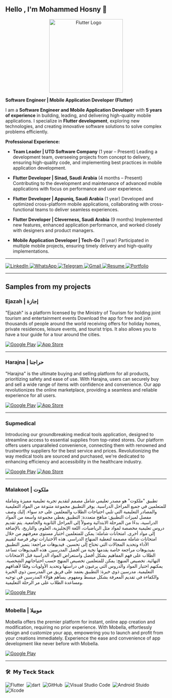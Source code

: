 <h2> Hello , I'm Mohammed Hosny 👋 </h2>

<div align="center"> <img src="[https://user-images.githubusercontent.com/114832629/230302399-5d8f34e7-bfc5-4597-8fff-6293044f47bd.png](https://camo.githubusercontent.com/05657067105d9cbeb6ec490cb07b55187b6314827fe77597b5aace1f7a13cd7b/68747470733a2f2f63646e2e6a7364656c6976722e6e65742f67682f64657669636f6e732f64657669636f6e2f69636f6e732f666c75747465722f666c75747465722d6f726967696e616c2e737667)" alt="Flutter Logo" width=230> </div>


**Software Engineer | Mobile Application Developer (Flutter)**

I am a **Software Engineer and Mobile Application Developer** with **5 years of experience** in building, leading, and delivering high-quality mobile applications. I specialize in **Flutter development**, exploring new technologies, and creating innovative software solutions to solve complex problems efficiently.

**Professional Experience:**

* **Team Leader | UTD Software Company** (1 year – Present)
  Leading a development team, overseeing projects from concept to delivery, ensuring high-quality code, and implementing best practices in mobile application development.

* **Flutter Developer | Sinad, Saudi Arabia** (4 months – Present)
  Contributing to the development and maintenance of advanced mobile applications with focus on performance and user experience.

* **Flutter Developer | Appuniq, Saudi Arabia** (1 year)
  Developed and optimized cross-platform mobile applications, collaborating with cross-functional teams to deliver seamless experiences.

* **Flutter Developer | Cleverness, Saudi Arabia** (9 months)
  Implemented new features, enhanced application performance, and worked closely with designers and product managers.

* **Mobile Application Developer | Tech-Go** (1 year)
  Participated in multiple mobile projects, ensuring timely delivery and high-quality implementations.

<hr>

  
<p>
  <a href="https://www.linkedin.com/in/mohamed-hosny-93b790227?utm_source=share&utm_campaign=share_via&utm_content=profile&utm_medium=android_app" target="_blank">
    <img alt="LinkedIn" src="https://img.shields.io/badge/LinkedIn-0077b5.svg?style=for-the-badge&logo=linkedin&logoColor=white" />
  </a>
  <a href="https://wa.me/201061075996" target="_blank">
    <img alt="WhatsApp" src="https://img.shields.io/badge/WhatsApp-25D366.svg?style=for-the-badge&logo=whatsapp&logoColor=white" />
  </a>
  <a href="https://t.me/Mo7ammedHosny" target="_blank">
    <img alt="Telegram" src="https://img.shields.io/badge/Telegram-0088cc.svg?style=for-the-badge&logo=telegram&logoColor=white" />
  </a>
  <a href="mailto:mohammedhosny009@gmail.com" target="_blank">
    <img alt="Gmail" src="https://img.shields.io/badge/Gmail-D14836.svg?style=for-the-badge&logo=gmail&logoColor=white" />
  </a>
  <a href="https://drive.google.com/file/d/1H7rgkp4BauEOz5woZot1Dl91iY5ADC7h/view?usp=drivesdk" target="_blank">
    <img alt="Resume" src="https://img.shields.io/badge/Resume-0a0a0a.svg?style=for-the-badge&logo=adobe&logoColor=white" />
  </a>
  <a href="" target="_blank">
    <img alt="Portfolio" src="https://img.shields.io/badge/Portfolio-ff6f61.svg?style=for-the-badge&logo=google-chrome&logoColor=white" />
  </a>
</p>



<hr>

<h2> Samples from my projects </h2>

### Ejazah | إجازة

"Ejazah" is a platform licensed by the Ministry of Tourism for holding joint tourism and entertainment events
Download the app for free and join thousands of people around the world receiving offers for holiday homes, private residences, leisure events, and tourist trips. It also allows you to have a tour guide for a tour around the cities.

<p><a href="https://play.google.com/store/apps/details?id=com.visoft.ejazah" target="_blank"><img alt="Google Play" src="https://img.shields.io/badge/Get%20it%20on%20google%20play-blue.svg?style=for-the-badge&logo=google-play" /></a> <a href="https://apps.apple.com/eg/app/ejazah-%D8%A5%D8%AC%D8%A7%D8%B2%D8%A9/id6463008785" target="_blank"><img alt="App Store" src="https://img.shields.io/badge/Get%20it%20on%20app%20store-black.svg?style=for-the-badge&logo=app-store&logoColor=white" /></a><p>

<hr>

### Harajna | حراجنا
"Harajna" is the ultimate buying and selling platform for all products, prioritizing safety and ease of use. With Harajna, users can securely buy and sell a wide range of items with confidence and convenience. Our app revolutionizes the online marketplace, providing a seamless and reliable experience for all users.
<p>
 <a href="https://play.google.com/store/apps/details?id=com.visooft.harajna" target="_blank"><img alt="Google Play" src="https://img.shields.io/badge/Get%20it%20on%20google%20play-blue.svg?style=for-the-badge&logo=google-play" /></a> <a href="https://apps.apple.com/us/app/harajna/id6472904170" target="_blank"><img alt="App Store" src="https://img.shields.io/badge/Get%20it%20on%20app%20store-black.svg?style=for-the-badge&logo=app-store&logoColor=white" /></a><p>

<hr>

### Supmedical
Introducing our groundbreaking medical tools application, designed to streamline access to essential supplies from top-rated stores. Our platform offers users unparalleled convenience, connecting them with renowned and trustworthy suppliers for the best service and prices. Revolutionizing the way medical tools are sourced and purchased, we're dedicated to enhancing efficiency and accessibility in the healthcare industry.

<p>

  <a href="https://play.google.com/store/apps/details?id=com.visooft.supmedical" target="_blank"><img alt="Google Play" src="https://img.shields.io/badge/Get%20it%20on%20google%20play-blue.svg?style=for-the-badge&logo=google-play" /></a>
<a href="https://apps.apple.com/us/app/supmedical/id6470377732" target="_blank"><img alt="App Store" src="https://img.shields.io/badge/Get%20it%20on%20app%20store-black.svg?style=for-the-badge&logo=app-store&logoColor=white" /></a><p>

<hr>

### Malakoot | ملكوت

تطبيق "ملكوت"  هو مصدر تعليمي شامل مصمم لتقديم تجربة تعليمية مميزة وشاملة للمتعلمين في جميع المراحل الدراسية. يوفر التطبيق مجموعة متنوعة من المواد التعليمية والمصادر التعليمية التي تلبي احتياجات الطلاب والمعلمين على حد سواء. إليك وصف مفصل لميزات التطبيق:
مناهج متعددة: التطبيق يغطي مجموعة واسعة من المواد الدراسية، بدءًا من المرحلة الابتدائية وصولاً إلى المراحل الثانوية والجامعية. يتم تقديم دروس تعليمية مخصصة لمواد مثل الرياضيات، اللغة الإنجليزية، العلوم، والتاريخ، بالإضافة إلى مواد أخرى.
امتحانات شاملة: يمكن للمتعلمين اختبار مستوى معرفتهم من خلال امتحانات شاملة مصممة لتغطية المنهاج الدراسي. هذه الاختبارات توفر فرصة لتقييم الأداء وتحديد المجالات التي تحتاج إلى تحسين.
فيديوهات مراجعة: يتميز التطبيق بفيديوهات مراجعة خاصة يقدمها نخبة من أفضل المدرسين. هذه الفيديوهات تساعد الطلاب على فهم المفاهيم بشكل أفضل واستعراض المواد الدراسية قبل الامتحانات النهائية.
تخصيص المنهج: يمكن للمتعلمين تخصيص المنهج حسب احتياجاتهم الشخصية. يمكنهم اختيار المواد والدروس التي يرغبون في دراستها وتحديد الأولويات وفقًا لأهدافهم التعليمية.
مدرسين ذوي خبرة: التطبيق يعتمد على فريق من المدرسين ذوي الخبرة والكفاءة في تقديم المعرفة بشكل مبسط ومفهوم. يساهم هؤلاء المدرسين في توجيه ومساعدة الطلاب على مر الرحلة التعليمية.

<p> <a href="https://play.google.com/store/apps/details?id=com.malakoot.course" target="_blank"><img alt="Google Play" src="https://img.shields.io/badge/Get%20it%20on%20google%20play-blue.svg?style=for-the-badge&logo=google-play" /></a><p>

<hr>

### Mobella | موبيلا

Mobella offers the premier platform for instant, online app creation and modification, requiring no prior experience. With Mobella, effortlessly design and customize your app, empowering you to launch and profit from your creations immediately. Experience the ease and convenience of app development like never before with Mobella.

<p><a href="https://play.google.com/store/apps/details?id=com.mobella.appcreator" target="_blank"><img alt="Google Play" src="https://img.shields.io/badge/Get%20it%20on%20google%20play-blue.svg?style=for-the-badge&logo=google-play" /></a><p>

 <hr>

### 🛠 &nbsp;𝗠𝘆 𝗧𝗲𝗰𝗸 𝗦𝘁𝗮𝗰𝗸
![Flutter](https://img.shields.io/badge/-Flutter-05122A?style=for-the-badge&logo=flutter)&nbsp;
![dart](https://img.shields.io/badge/-Dart-05122A?style=for-the-badge&logo=dart)&nbsp;
![GitHub](https://img.shields.io/badge/-GitHub-05122A?style=for-the-badge&logo=Github)&nbsp;
![Visual Studio Code](https://img.shields.io/badge/-Visual%20Studio%20Code-05122A?style=for-the-badge&logo=visual-studio-code&logoColor=007ACC)&nbsp;
![Android Stuido](https://img.shields.io/badge/-Android%20Studio-05122A?style=for-the-badge&logo=android-studio)&nbsp;
![Xcode](https://img.shields.io/badge/-XCode-05122A?style=for-the-badge&logo=xcode)&nbsp;

